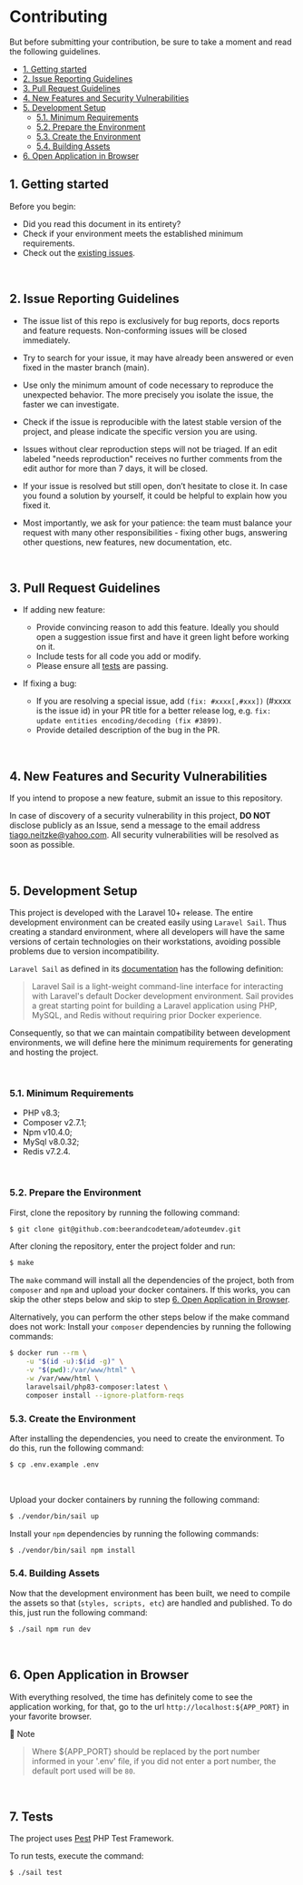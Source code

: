 # Contributing
But before submitting your contribution, be sure to take a moment and read the following guidelines.

- [1. Getting started](#1-getting-started)
- [2. Issue Reporting Guidelines](#2-issue-reporting-guidelines)
- [3. Pull Request Guidelines](#3-pull-request-guidelines)
- [4. New Features and Security Vulnerabilities](#4-new-features-and-security-vulnerabilities)
- [5. Development Setup](#5-development-setup)
    - [5.1. Minimum Requirements](#51-minimum-requirements)
    - [5.2. Prepare the Environment](#52-prepare-the-environment)
    - [5.3. Create the Environment](#53-create-the-environment)
    - [5.4. Building Assets](#54-building-assets)
- [6. Open Application in Browser](#6-open-application-in-browser)

## 1. Getting started

Before you begin:
- Did you read this document in its entirety?
- Check if your environment meets the established minimum requirements.
- Check out the [existing issues](https://github.com/TiagoLemosNeitzke/searchCandidate/issues).

<br />

## 2. Issue Reporting Guidelines

- The issue list of this repo is exclusively for bug reports, docs reports and feature requests. Non-conforming issues will be closed immediately.

- Try to search for your issue, it may have already been answered or even fixed in the master branch (main).

- Use only the minimum amount of code necessary to reproduce the unexpected behavior. The more precisely you isolate the issue, the faster we can investigate.

- Check if the issue is reproducible with the latest stable version of the project, and please indicate the specific version you are using.

- Issues without clear reproduction steps will not be triaged. If an edit labeled "needs reproduction" receives no further comments from the edit author for more than 7 days, it will be closed.

- If your issue is resolved but still open, don’t hesitate to close it. In case you found a solution by yourself, it could be helpful to explain how you fixed it.

- Most importantly, we ask for your patience: the team must balance your request with many other responsibilities - fixing other bugs, answering other questions, new features, new documentation, etc.

<br />

## 3. Pull Request Guidelines
- If adding new feature:
    - Provide convincing reason to add this feature. Ideally you should open a suggestion issue first and have it green light before working on it.
    - Include tests for all code you add or modify.
    - Please ensure all [tests](#7-tests) are passing.

- If fixing a bug:
    - If you are resolving a special issue, add `(fix: #xxxx[,#xxx])` (#xxxx is the issue id) in your PR title for a better release log, e.g. `fix: update entities encoding/decoding (fix #3899)`.
    - Provide detailed description of the bug in the PR.

<br />

## 4. New Features and Security Vulnerabilities

If you intend to propose a new feature, submit an issue to this repository.

In case of discovery of a security vulnerability in this project, **DO NOT** disclose publicly as an Issue, send a message to the email address [tiago.neitzke@yahoo.com](mailto://tiago.neitzke@yahoo.com). All security vulnerabilities will be resolved as soon as possible.

<br />

## 5. Development Setup
This project is developed with the Laravel 10+ release. The entire development environment can be created easily using `Laravel Sail`. Thus creating a standard environment, where all developers will have the same versions of certain technologies on their workstations, avoiding possible problems due to version incompatibility.

`Laravel Sail` as defined in its [documentation](https://laravel.com/docs/10.x/sail) has the following definition:

> Laravel Sail is a light-weight command-line interface for interacting with Laravel's default Docker development environment. Sail provides a great starting point for building a Laravel application using PHP, MySQL, and Redis without requiring prior Docker experience.

Consequently, so that we can maintain compatibility between development environments, we will define here the minimum requirements for generating and hosting the project.

<br />

### 5.1. Minimum Requirements
- PHP v8.3;
- Composer v2.7.1;
- Npm v10.4.0;
- MySql v8.0.32;
- Redis v7.2.4.

<br />

### 5.2. Prepare the Environment
First, clone the repository by running the following command:

```bash
$ git clone git@github.com:beerandcodeteam/adoteumdev.git
```

After cloning the repository, enter the project folder and run:

```bash
$ make
```
The `make` command will install all the dependencies of the project, both from `composer` and `npm` and upload your docker containers. 
If this works, you can skip the other steps below and skip to step [6. Open Application in Browser](#6-open-application-in-browser). 


Alternatively, you can perform the other steps below if the make command does not work:
Install your `composer` dependencies by running the following commands:

```bash
$ docker run --rm \
    -u "$(id -u):$(id -g)" \
    -v "$(pwd):/var/www/html" \
    -w /var/www/html \
    laravelsail/php83-composer:latest \
    composer install --ignore-platform-reqs
```

### 5.3. Create the Environment
After installing the dependencies, you need to create the environment. To do this, run the following command:

```bash
$ cp .env.example .env
```
<br />

Upload your docker containers by running the following command:

```bash
$ ./vendor/bin/sail up
```

Install your `npm` dependencies by running the following commands:

```bash
$ ./vendor/bin/sail npm install
```

### 5.4. Building Assets
Now that the development environment has been built, we need to compile the assets so that (`styles, scripts, etc`)  are handled and published. To do this, just run the following command:

```bash
$ ./sail npm run dev
```

<br />

## 6. Open Application in Browser
With everything resolved, the time has definitely come to see the application working, for that, go to the url `http://localhost:${APP_PORT}` in your favorite browser.

📝 Note
> Where ${APP_PORT} should be replaced by the port number informed in your '.env' file, if you did not enter a port number, the default port used will be `80`.

<br />

## 7. Tests

The project uses [Pest](https://pestphp.com/) PHP Test Framework.

To run tests, execute the command:

```bash
$ ./sail test
```

